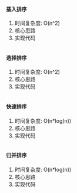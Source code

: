 #### 插入排序

1. 时间复杂度: O(n^2)
2. 核心思路
3. 实现代码

```ts

```

#### 选择排序

1. 时间复杂度: O(n^2)
2. 核心思路
3. 实现代码

```ts

```

#### 快速排序

1. 时间复杂度: O(n*log(n))
2. 核心思路
3. 实现代码

```ts

```

#### 归并排序

1. 时间复杂度: O(n*log(n))
2. 核心思路
3. 实现代码

```ts

```
